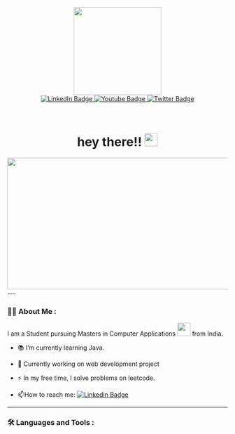 <div id="header" align="center">
  <img src="https://media2.giphy.com/media/paTz7UZbPfTZFRYnnB/giphy.gif?cid=ecf05e47a9v3pubglpd5gttwz7rhqktxtzbjkdikvydh4juf&rid=giphy.gif&ct=s" width="200"/>
</div>

<div id="badges" align="center">
  <a href="your-linkedin-URL">
    <img src="https://img.shields.io/badge/LinkedIn-blue?style=for-the-badge&logo=linkedin&logoColor=white" alt="LinkedIn Badge"/>
  </a>
  <a href="your-youtube-URL">
    <img src="https://img.shields.io/badge/YouTube-red?style=for-the-badge&logo=youtube&logoColor=white" alt="Youtube Badge"/>
  </a>
  <a href="your-twitter-URL">
    <img src="https://img.shields.io/badge/Twitter-blue?style=for-the-badge&logo=twitter&logoColor=white" alt="Twitter Badge"/>
  </a>
</div>
<br>
<p align="center">
<img src="https://komarev.com/ghpvc/?username=priyanka1121&style=plastic&color=blueviolet" class="center" alt=""/>
</p>
<h1 align="center">
  hey there!!
  <img src="https://media.giphy.com/media/hvRJCLFzcasrR4ia7z/giphy.gif" width="30px"/>
</h1>
<div align="center">
  <img src="https://media4.giphy.com/media/26tn33aiTi1jkl6H6/giphy.gif?cid=ecf05e47rqx2wnwtfcjfdlgovd8bg5jawlzcc1spmq50mvw6&rid=giphy.gif&ct=g" width="600" height="300"/>
</div>
---

### :woman_technologist: About Me :
I am a Student pursuing Masters in Computer Applications <img src="https://media.giphy.com/media/WUlplcMpOCEmTGBtBW/giphy.gif" width="30"> from India.
- :books: I’m currently learning Java.

- :seedling: Currently working on web development project

- :zap: In my free time, I solve problems on leetcode.

- :mailbox:How to reach me: [![Linkedin Badge](https://img.shields.io/badge/-LinkedIn-blue?style=flat&logo=Linkedin&logoColor=white)](https://www.linkedin.com/in/priyanka-gupta-6640b4188/)

---

### :hammer_and_wrench: Languages and Tools :
